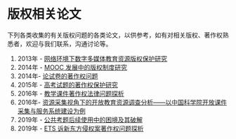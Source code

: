 # 版权相关论文

下列各类收集的有关版权问题的各类论文，以供参考，如有对相关版权、著作权熟悉者，欢迎与我们联系，沟通讨论等。

1. 2013年 - [网络环境下数字多媒体教育资源版权保护研究](<http://www.cnki.com.cn/Article/CJFDTOTAL-RJDJ201308029.htm>)
2. 2014年 - [MOOC 发展中的版权制度研究](<http://www.cnki.com.cn/Article/CJFDTOTAL-KJYU201402005.htm>)
3. 2014年- [论试卷的著作权问题](<http://www.cnki.com.cn/Article/CJFDTOTAL-GMYF201412011.htm>)
4. 2015年 - [高考试题的著作权保护研究](<http://www.cnki.com.cn/Article/CJFDTOTAL-SHNG201518205.htm>)
5. 2016年 - [教学课件著作权法律问题探析](<http://www.cnki.com.cn/Article/CJFDTOTAL-SJYG201605015.htm>)
6. 2016年- [资源采集视角下的开放教育资源调查分析——以中国科学院开放课件采集与服务系统建设为例](<http://www.cnki.com.cn/Article/CJFDTOTAL-QBZL201604018.htm>)
7. 2019年 - [公共考题后续使用中的困境及其破解](<http://hrbtlzy.hljcourt.gov.cn/public/detail.php?id=10187>)
8. 2019年 - [ETS 诉新东方侵权案著作权问题探析](<http://www.cnki.com.cn/Article/CJFDTotal-FZSL201903021.htm>)

